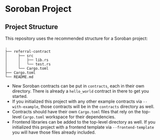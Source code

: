 # Soroban Project

## Project Structure

This repository uses the recommended structure for a Soroban project:

```text
.
├── referral-contract
│     ├── src
│     │   ├── lib.rs
│     │   └── test.rs
│     └── Cargo.toml
├── Cargo.toml
└── README.md
```

- New Soroban contracts can be put in `contracts`, each in their own directory.
  There is already a `hello_world` contract in there to get you started.
- If you initialized this project with any other example contracts via
  `--with-example`, those contracts will be in the `contracts` directory as
  well.
- Contracts should have their own `Cargo.toml` files that rely on the top-level
  `Cargo.toml` workspace for their dependencies.
- Frontend libraries can be added to the top-level directory as well. If you
  initialized this project with a frontend template via `--frontend-template`
  you will have those files already included.
